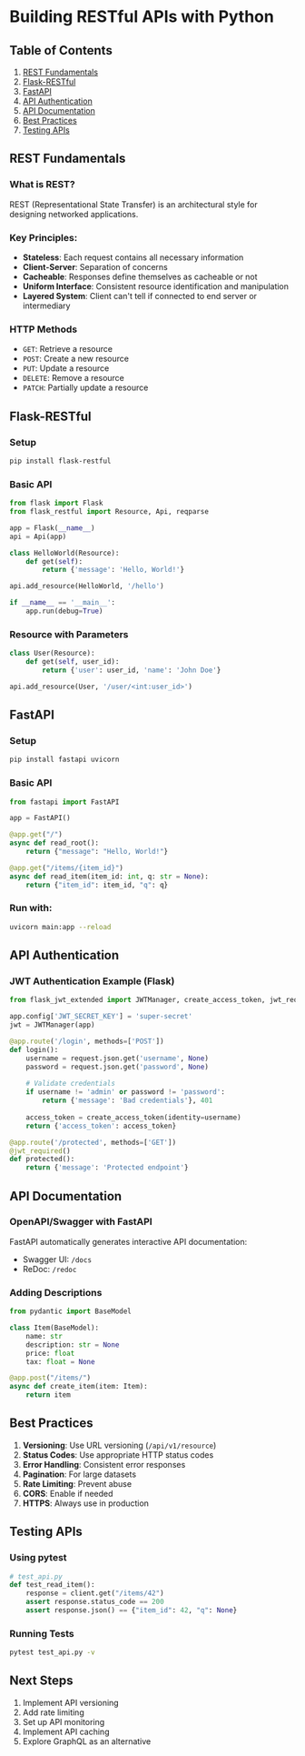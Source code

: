 # Building RESTful APIs with Python

## Table of Contents
1. [REST Fundamentals](#rest-fundamentals)
2. [Flask-RESTful](#flask-restful)
3. [FastAPI](#fastapi)
4. [API Authentication](#api-authentication)
5. [API Documentation](#api-documentation)
6. [Best Practices](#best-practices)
7. [Testing APIs](#testing-apis)

## REST Fundamentals

### What is REST?
REST (Representational State Transfer) is an architectural style for designing networked applications.

### Key Principles:
- **Stateless**: Each request contains all necessary information
- **Client-Server**: Separation of concerns
- **Cacheable**: Responses define themselves as cacheable or not
- **Uniform Interface**: Consistent resource identification and manipulation
- **Layered System**: Client can't tell if connected to end server or intermediary

### HTTP Methods
- `GET`: Retrieve a resource
- `POST`: Create a new resource
- `PUT`: Update a resource
- `DELETE`: Remove a resource
- `PATCH`: Partially update a resource

## Flask-RESTful

### Setup
```bash
pip install flask-restful
```

### Basic API
```python
from flask import Flask
from flask_restful import Resource, Api, reqparse

app = Flask(__name__)
api = Api(app)

class HelloWorld(Resource):
    def get(self):
        return {'message': 'Hello, World!'}

api.add_resource(HelloWorld, '/hello')

if __name__ == '__main__':
    app.run(debug=True)
```

### Resource with Parameters
```python
class User(Resource):
    def get(self, user_id):
        return {'user': user_id, 'name': 'John Doe'}

api.add_resource(User, '/user/<int:user_id>')
```

## FastAPI

### Setup
```bash
pip install fastapi uvicorn
```

### Basic API
```python
from fastapi import FastAPI

app = FastAPI()

@app.get("/")
async def read_root():
    return {"message": "Hello, World!"}

@app.get("/items/{item_id}")
async def read_item(item_id: int, q: str = None):
    return {"item_id": item_id, "q": q}
```

### Run with:
```bash
uvicorn main:app --reload
```

## API Authentication

### JWT Authentication Example (Flask)
```python
from flask_jwt_extended import JWTManager, create_access_token, jwt_required

app.config['JWT_SECRET_KEY'] = 'super-secret'
jwt = JWTManager(app)

@app.route('/login', methods=['POST'])
def login():
    username = request.json.get('username', None)
    password = request.json.get('password', None)
    
    # Validate credentials
    if username != 'admin' or password != 'password':
        return {'message': 'Bad credentials'}, 401
        
    access_token = create_access_token(identity=username)
    return {'access_token': access_token}

@app.route('/protected', methods=['GET'])
@jwt_required()
def protected():
    return {'message': 'Protected endpoint'}
```

## API Documentation

### OpenAPI/Swagger with FastAPI
FastAPI automatically generates interactive API documentation:
- Swagger UI: `/docs`
- ReDoc: `/redoc`

### Adding Descriptions
```python
from pydantic import BaseModel

class Item(BaseModel):
    name: str
    description: str = None
    price: float
    tax: float = None

@app.post("/items/")
async def create_item(item: Item):
    return item
```

## Best Practices

1. **Versioning**: Use URL versioning (`/api/v1/resource`)
2. **Status Codes**: Use appropriate HTTP status codes
3. **Error Handling**: Consistent error responses
4. **Pagination**: For large datasets
5. **Rate Limiting**: Prevent abuse
6. **CORS**: Enable if needed
7. **HTTPS**: Always use in production

## Testing APIs

### Using pytest
```python
# test_api.py
def test_read_item():
    response = client.get("/items/42")
    assert response.status_code == 200
    assert response.json() == {"item_id": 42, "q": None}
```

### Running Tests
```bash
pytest test_api.py -v
```

## Next Steps
1. Implement API versioning
2. Add rate limiting
3. Set up API monitoring
4. Implement API caching
5. Explore GraphQL as an alternative
